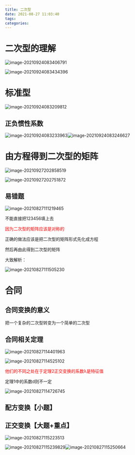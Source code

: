 ```yaml
---
title: 二次型
date: 2021-08-27 11:03:40
tags:
categories:
---
```




# 二次型的理解

![image-20210924083406791](https://gitee.com/simple_one1/pic/raw/master/image-20210924083406791.png)

![image-20210924083434396](https://gitee.com/simple_one1/pic/raw/master/image-20210924083434396.png)





# 标准型

![image-20210924083209812](https://gitee.com/simple_one1/pic/raw/master/image-20210924083209812.png)



## 正负惯性系数

![image-20210924083233963](https://gitee.com/simple_one1/pic/raw/master/image-20210924083233963.png)![image-20210924083246627](https://gitee.com/simple_one1/pic/raw/master/image-20210924083246627.png)





# 由方程得到二次型的矩阵

![image-20210927202858519](https://gitee.com/simple_one1/pic/raw/master/image-20210927202858519.png)



![image-20210927202751872](https://gitee.com/simple_one1/pic/raw/master/image-20210927202751872.png)



## 易错题

![image-20210827111219465](https://gitee.com/simple_one1/pic/raw/master/image-20210827111219465.png)

不能直接把123456填上去

<font color=red>因为二次型的矩阵应该是对称的</font>

正确的做法应该是把二次型的矩阵形式先化成方程

然后再由此得到二次型的矩阵

大致解析：

![image-20210827111505230](https://gitee.com/simple_one1/pic/raw/master/image-20210827111505230.png)



# 合同





 ## 合同变换的意义

把一个复杂的二次型转变为一个简单的二次型



## 合同相关定理

![image-20210827114401963](https://gitee.com/simple_one1/pic/raw/master/image-20210827114401963.png)



![image-20210827114525102](https://gitee.com/simple_one1/pic/raw/master/image-20210827114525102.png)

<font color=red>他们的不同之处在于定理2正交变换的系数λ是特征值</font>

定理1中的系数d则不一定

![image-20210827114726745](https://gitee.com/simple_one1/pic/raw/master/image-20210827114726745.png)





## 配方变换【小题】





## 正交变换【大题+重点】

![image-20210827115223513](https://gitee.com/simple_one1/pic/raw/master/image-20210827115223513.png)

![image-20210827115239829](https://gitee.com/simple_one1/pic/raw/master/image-20210827115239829.png)![image-20210827115250664](https://gitee.com/simple_one1/pic/raw/master/image-20210827115250664.png)